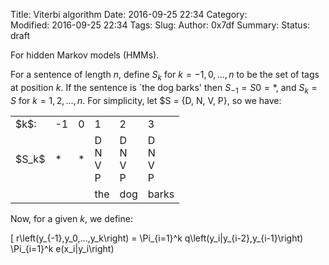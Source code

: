 Title: Viterbi algorithm
Date: 2016-09-25 22:34
Category:  
Modified: 2016-09-25 22:34
Tags: 
Slug: 
Author: 0x7df
Summary: 
Status: draft

For hidden Markov models (HMMs).

For a sentence of length $n$, define $S_k$ for $k = -1, 0, ..., n$ to be the
set of tags at position $k$. If the sentence is `the dog barks' then $S_{-1} =
S{0} = {*}$, and $S_k = S$ for $k = 1, 2, ..., n$. For simplicity, let $S = {D,
N, V, P}, so we have:

<table>
    <tr> <td>$k$: </td><td>-1</td><td>0</td><td>1</td>                     <td>2</td>                     <td>3</td> </tr>
    <tr> <td>$S_k$</td><td>* </td><td>*</td><td>D<br />N<br />V<br />P</td><td>D<br />N<br />V<br />P</td><td>D<br />N<br />V<br />P</td> </tr>
    <tr> <td>     </td><td>  </td><td> </td><td>the</td>                   <td>dog</td>                   <td>barks</td> </tr>
</table>

Now, for a given $k$, we define:

\[
    r\left(y_{-1},y_0,...,y_k\right)
    = \Pi_{i=1}^k q\left(y_i|y_{i-2},y_{i-1}\right)
      \Pi_{i=1}^k e(x_i|y_i\right)
